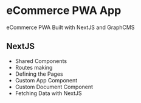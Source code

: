 # **eCommerce PWA App**

eCommerce PWA Built with NextJS and GraphCMS

## NextJS

- Shared Components
- Routes making
- Defining the Pages
- Custom App Component
- Custom Document Component
- Fetching Data with NextJS
